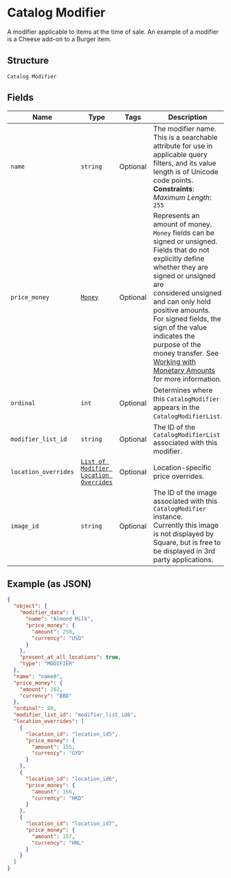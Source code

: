 
# Catalog Modifier

A modifier applicable to items at the time of sale. An example of a modifier is a Cheese add-on to a Burger item.

## Structure

`Catalog Modifier`

## Fields

| Name | Type | Tags | Description |
|  --- | --- | --- | --- |
| `name` | `string` | Optional | The modifier name.  This is a searchable attribute for use in applicable query filters, and its value length is of Unicode code points.<br>**Constraints**: *Maximum Length*: `255` |
| `price_money` | [`Money`](../../doc/models/money.md) | Optional | Represents an amount of money. `Money` fields can be signed or unsigned.<br>Fields that do not explicitly define whether they are signed or unsigned are<br>considered unsigned and can only hold positive amounts. For signed fields, the<br>sign of the value indicates the purpose of the money transfer. See<br>[Working with Monetary Amounts](https://developer.squareup.com/docs/build-basics/working-with-monetary-amounts)<br>for more information. |
| `ordinal` | `int` | Optional | Determines where this `CatalogModifier` appears in the `CatalogModifierList`. |
| `modifier_list_id` | `string` | Optional | The ID of the `CatalogModifierList` associated with this modifier. |
| `location_overrides` | [`List of Modifier Location Overrides`](../../doc/models/modifier-location-overrides.md) | Optional | Location-specific price overrides. |
| `image_id` | `string` | Optional | The ID of the image associated with this `CatalogModifier` instance.<br>Currently this image is not displayed by Square, but is free to be displayed in 3rd party applications. |

## Example (as JSON)

```json
{
  "object": {
    "modifier_data": {
      "name": "Almond Milk",
      "price_money": {
        "amount": 250,
        "currency": "USD"
      }
    },
    "present_at_all_locations": true,
    "type": "MODIFIER"
  },
  "name": "name0",
  "price_money": {
    "amount": 202,
    "currency": "BBD"
  },
  "ordinal": 80,
  "modifier_list_id": "modifier_list_id6",
  "location_overrides": [
    {
      "location_id": "location_id5",
      "price_money": {
        "amount": 155,
        "currency": "GYD"
      }
    },
    {
      "location_id": "location_id6",
      "price_money": {
        "amount": 156,
        "currency": "HKD"
      }
    },
    {
      "location_id": "location_id7",
      "price_money": {
        "amount": 157,
        "currency": "HNL"
      }
    }
  ]
}
```

